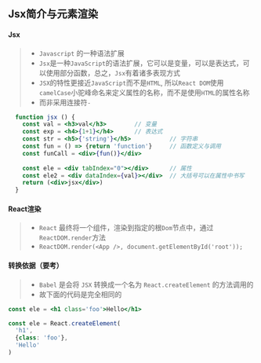 ## Jsx简介与元素渲染

#### Jsx

> * `Javascript` 的一种语法扩展
> * `Jsx`是一种`JavaScript`的语法扩展，它可以是变量，可以是表达式，可以使用部分函数，总之，`Jsx`有着诸多表现方式
> * `JSX`的特性更接近`JavaScript`而不是`HTML`, 所以`React DOM`使用`camelCase`小驼峰命名来定义属性的名称，而不是使用`HTML`的属性名称</li>
> * 而非采用连接符`-`

```jsx
  function jsx () {
    const val = <h3>val</h3>        // 变量
    const exp = <h4>{1+1}</h4>      // 表达式
    const str = <h5>{'string'}</h5>           // 字符串
    const fun = () => {return 'function'}     // 函数定义与调用
    const funCall = <div>{fun()}</div>
    
    const ele = <div tabIndex="0"></div>      // 属性
    const ele2 = <div dataIndex={val}></div>  // 大括号可以在属性中书写
    return (<div>jsx</div>)
  }
```

#### React渲染

> * `React` 最终将一个组件，渲染到指定的根`Dom`节点中，通过 `ReactDOM.render`方法
> * `ReactDOM.render(<App />, document.getElementById('root'));`


#### 转换依据（要考）

> * `Babel` 是会将 `JSX` 转换成一个名为 `React.createElement` 的方法调用的
> * 故下面的代码是完全相同的

```jsx
const ele = <h1 class='foo'>Hello</h1>

const ele = React.createElement(
  'h1',
  {class: 'foo'},
  'Hello'
)
```


